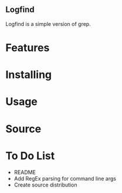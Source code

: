 Logfind
---

Logfind is a simple version of grep.

# Features

# Installing

# Usage

# Source

# To Do List
* README
* Add RegEx parsing for command line args
* Create source distribution